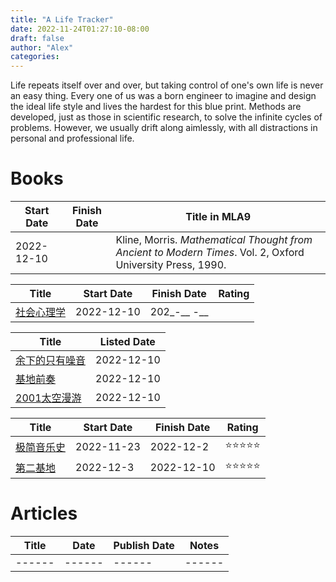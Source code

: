 ```yaml
---
title: "A Life Tracker"
date: 2022-11-24T01:27:10-08:00
draft: false
author: "Alex"
categories: 
---
```


Life repeats itself over and over, but taking control of one's own life is never an easy thing. Every one of us was a born engineer to imagine and design the ideal life style and lives the hardest for this blue print. Methods are developed, just as those in scientific research, to solve the infinite cycles of problems. However, we usually drift along aimlessly, with all distractions in personal and professional life. 


# Books
| Start Date | Finish Date | Title in MLA9 |
| ---- | ---- | ---- |
| 2022-12-10 | | Kline, Morris. _Mathematical Thought from Ancient to Modern Times_. Vol. 2, Oxford University Press, 1990. |

| Title | Start Date | Finish Date | Rating |
| ------ | ------ | ------ | ------ | 
| [社会心理学](https://book.douban.com/subject/1476651/) | 2022-12-10 | 202_-__ -__ |  |

| Title | Listed Date |
| ------ | ------ |
| [余下的只有噪音](https://book.douban.com/subject/34978358/) | 2022-12-10 |
| [基地前奏](https://book.douban.com/subject/26389893/) | 2022-12-10 |
| [2001太空漫游](https://book.douban.com/subject/30471298/) | 2022-12-10 |

| Title | Start Date | Finish Date | Rating |
| ------ | ------ | ------ | ------ | 
| [极简音乐史](https://book.douban.com/subject/27085977/) | 2022-11-23 | 2022-12-2 | ⭐⭐⭐⭐⭐ |
| [第二基地](https://book.douban.com/subject/26389894/) | 2022-12-3 | 2022-12-10 | ⭐⭐⭐⭐⭐ |

# Articles
| Title | Date | Publish Date | Notes |
| ------ | ------ | ------ | ------ | 
| ------ | ------ | ------ | ------ | 
